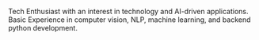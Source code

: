 Tech Enthusiast with an interest in technology and AI-driven applications.
Basic Experience in computer vision, NLP, machine learning, and backend python development.
